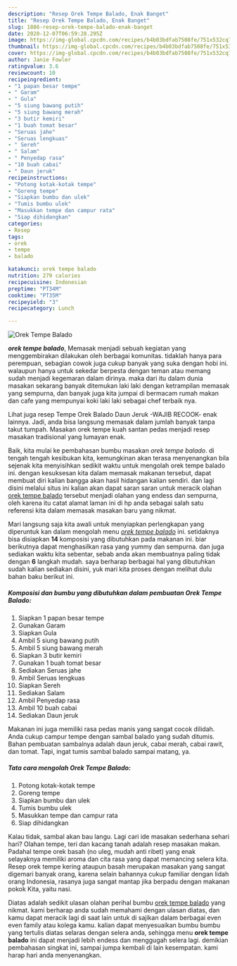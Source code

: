 ```yaml
---
description: "Resep Orek Tempe Balado, Enak Banget"
title: "Resep Orek Tempe Balado, Enak Banget"
slug: 1886-resep-orek-tempe-balado-enak-banget
date: 2020-12-07T06:59:28.295Z
image: https://img-global.cpcdn.com/recipes/b4b03bdfab7508fe/751x532cq70/orek-tempe-balado-foto-resep-utama.jpg
thumbnail: https://img-global.cpcdn.com/recipes/b4b03bdfab7508fe/751x532cq70/orek-tempe-balado-foto-resep-utama.jpg
cover: https://img-global.cpcdn.com/recipes/b4b03bdfab7508fe/751x532cq70/orek-tempe-balado-foto-resep-utama.jpg
author: Janie Fowler
ratingvalue: 3.6
reviewcount: 10
recipeingredient:
- "1 papan besar tempe"
- " Garam"
- " Gula"
- "5 siung bawang putih"
- "5 siung bawang merah"
- "3 butir kemiri"
- "1 buah tomat besar"
- "Seruas jahe"
- "Seruas lengkuas"
- " Sereh"
- " Salam"
- " Penyedap rasa"
- "10 buah cabai"
- " Daun jeruk"
recipeinstructions:
- "Potong kotak-kotak tempe"
- "Goreng tempe"
- "Siapkan bumbu dan ulek"
- "Tumis bumbu ulek"
- "Masukkan tempe dan campur rata"
- "Siap dihidangkan"
categories:
- Resep
tags:
- orek
- tempe
- balado

katakunci: orek tempe balado 
nutrition: 279 calories
recipecuisine: Indonesian
preptime: "PT34M"
cooktime: "PT35M"
recipeyield: "3"
recipecategory: Lunch

---
```



![Orek Tempe Balado](https://img-global.cpcdn.com/recipes/b4b03bdfab7508fe/751x532cq70/orek-tempe-balado-foto-resep-utama.jpg)

<b><i>orek tempe balado</i></b>, Memasak menjadi sebuah kegiatan yang menggembirakan dilakukan oleh berbagai komunitas. tidaklah hanya para perempuan, sebagian cowok juga cukup banyak yang suka dengan hobi ini. walaupun hanya untuk sekedar berpesta dengan teman atau memang sudah menjadi kegemaran dalam dirinya. maka dari itu dalam dunia masakan sekarang banyak ditemukan laki laki dengan ketrampilan memasak yang sempurna, dan banyak juga kita jumpai di bermacam rumah makan dan cafe yang mempunyai koki laki laki sebagai chef terbaik nya.

Lihat juga resep Tempe Orek Balado Daun Jeruk -WAJIB RECOOK- enak lainnya. Jadi, anda bisa langsung memasak dalam jumlah banyak tanpa takut tumpah. Masakan orek tempe kuah santan pedas menjadi resep masakan tradisional yang lumayan enak.

Baik, kita mulai ke pembahasan bumbu masakan <i>orek tempe balado</i>. di tengah tengah kesibukan kita, kemungkinan akan terasa menyenangkan bila sejenak kita menyisihkan sedikit waktu untuk mengolah orek tempe balado ini. dengan kesuksesan kita dalam memasak makanan tersebut, dapat membuat diri kalian bangga akan hasil hidangan kalian sendiri. dan lagi disini melalui situs ini kalian akan dapat saran saran untuk meracik olahan <u>orek tempe balado</u> tersebut menjadi olahan yang endess dan sempurna, oleh karena itu catat alamat laman ini di hp anda sebagai salah satu referensi kita dalam memasak masakan baru yang nikmat.


Mari langsung saja kita awali untuk menyiapkan perlengkapan yang diperuntuk kan dalam mengolah menu <u><i>orek tempe balado</i></u> ini. setidaknya bisa disiapkan <b>14</b> komposisi yang dibutuhkan pada makanan ini. biar berikutnya dapat menghasilkan rasa yang yummy dan sempurna. dan juga sediakan waktu kita sebentar, sebab anda akan membuatnya paling tidak dengan <b>6</b> langkah mudah. saya berharap berbagai hal yang dibutuhkan sudah kalian sediakan disini, yuk mari kita proses dengan melihat dulu bahan baku berikut ini.

<!--inarticleads1-->

##### Komposisi dan bumbu yang dibutuhkan dalam pembuatan Orek Tempe Balado:

1. Siapkan 1 papan besar tempe
1. Gunakan  Garam
1. Siapkan  Gula
1. Ambil 5 siung bawang putih
1. Ambil 5 siung bawang merah
1. Siapkan 3 butir kemiri
1. Gunakan 1 buah tomat besar
1. Sediakan Seruas jahe
1. Ambil Seruas lengkuas
1. Siapkan  Sereh
1. Sediakan  Salam
1. Ambil  Penyedap rasa
1. Ambil 10 buah cabai
1. Sediakan  Daun jeruk


Makanan ini juga memiliki rasa pedas manis yang sangat cocok dilidah. Anda cukup campur tempe dengan sambal balado yang sudah ditumis. Bahan pembuatan sambalnya adalah daun jeruk, cabai merah, cabai rawit, dan tomat. Tapi, ingat tumis sambal balado sampai matang, ya. 

<!--inarticleads2-->

##### Tata cara mengolah Orek Tempe Balado:

1. Potong kotak-kotak tempe
1. Goreng tempe
1. Siapkan bumbu dan ulek
1. Tumis bumbu ulek
1. Masukkan tempe dan campur rata
1. Siap dihidangkan


Kalau tidak, sambal akan bau langu. Lagi cari ide masakan sederhana sehari hari? Olahan tempe, teri dan kacang tanah adalah resep masakan makan. Padahal tempe orek basah (no uleg, mudah anti ribet) yang enak selayaknya memiliki aroma dan cita rasa yang dapat memancing selera kita. Resep orek tempe kering ataupun basah merupakan masakan yang sangat digemari banyak orang, karena selain bahannya cukup familiar dengan lidah orang Indonesia, rasanya juga sangat mantap jika berpadu dengan makanan pokok Kita, yaitu nasi. 

Diatas adalah sedikit ulasan olahan perihal bumbu <u>orek tempe balado</u> yang nikmat. kami berharap anda sudah memahami dengan ulasan diatas, dan kamu dapat meracik lagi di saat lain untuk di sajikan dalam berbagai even even family atau kolega kamu. kalian dapat menyesuaikan bumbu bumbu yang tertulis diatas selaras dengan selera anda, sehingga menu <b>orek tempe balado</b> ini dapat menjadi lebih endess dan menggugah selera lagi. demikian pembahasan singkat ini, sampai jumpa kembali di lain kesempatan. kami harap hari anda menyenangkan.
